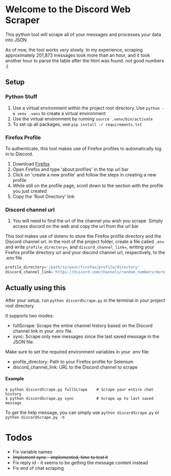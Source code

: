 # Welcome to the Discord Web Scraper

This python tool will scrape all of your messages and processes your data into JSON.

As of now, the tool works <i>very</i> slowly. In my experience, scraping approximately 201,873 messages took more than an hour, and it took another hour to parse the table after the html was found. not good numbers :(

## Setup

### Python Stuff
1. Use a virtual environment within the project root directory. Use `python -m venv .venv` to create a virtual environment
2. Use the virtual environment by running `source .venv/bin/activate`
3. To set up all packages, use `pip install -r requirements.txt` 

### Firefox Profile

To authenticate, this tool makes use of Firefox profiles to automatically log in to Discord.

1. Download [Firefox](https://www.mozilla.org/en-US/firefox/new/?xv=refresh-new&v=b)
2. Open Firefox and type 'about:profiles' in the top url bar
3. Click on 'create a new profile' and follow the steps in creating a new profile
4. While still on the profile page, scroll down to the section with the profile you just created
5. Copy the 'Root Directory' link

### Discord channel url
1. You will need to find the url of the channel you wish you scrape. Simply access discord on the web and copy the url from the url bar

This tool makes use of dotenv to store the Firefox profile directory and the Discord channel url. In the root of the project folder, create a file called `.env` and write `profile_directory=`, and `discord_channel_link=`, writing your Firefox profile directory url and your discord channel url, respectively, to the .env file

```python
profile_directory='/path/to/your/firefox/profile/directory'
discord_channel_link='https://discord.com/channels/random_numbers/more_random_numbers'

```

## Actually using this
After your setup, run `python discordScrape.py` in the terminal in your project root directory

It supports two modes:
  - fullScrape: Scrape the entire channel history based on the Discord channel link in your .env file.
  - sync: Scrape only new messages since the last saved message in the JSON file.

Make sure to set the required environment variables in your .env file:
  - profile_directory: Path to your Firefox profile for Selenium
  - discord_channel_link: URL to the Discord channel to scrape

#### Example
```
$ python discordScrape.py fullScrape    # Scrape your entire chat history
$ python discordScrape.py sync          # Scrape up to last saved message 
```

To get the help message, you can simply use `python discordScrape.py` or `python discordScrape.py -h`

# Todos
- Fix variable names
- ~~Implement sync - implemented, time to test it~~
- Fix reply id - it seems to be getting the message content instead
- Fix end of chat scraping